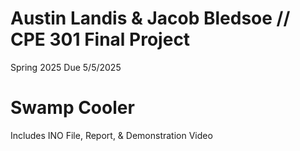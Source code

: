# Austin Landis & Jacob Bledsoe // CPE 301 Final Project

Spring 2025
Due 5/5/2025

# Swamp Cooler
Includes INO File, Report, & Demonstration Video
